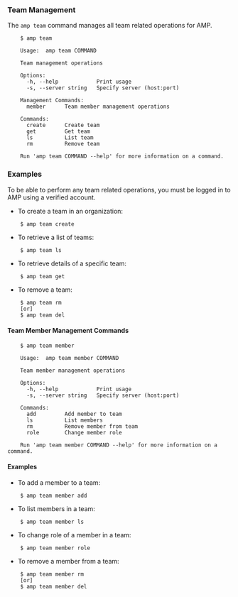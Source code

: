 ### Team Management

The `amp team` command manages all team related operations for AMP.

```
    $ amp team

    Usage:	amp team COMMAND

    Team management operations

    Options:
      -h, --help            Print usage
      -s, --server string   Specify server (host:port)

    Management Commands:
      member      Team member management operations

    Commands:
      create      Create team
      get         Get team
      ls          List team
      rm          Remove team

    Run 'amp team COMMAND --help' for more information on a command.
```

### Examples

To be able to perform any team related operations, you must be logged in to AMP using a verified account.

* To create a team in an organization:
```
    $ amp team create
```

* To retrieve a list of teams:
```
    $ amp team ls
```

* To retrieve details of a specific team:
```
    $ amp team get
```

* To remove a team:
```
    $ amp team rm
    [or]
    $ amp team del
```

#### Team Member Management Commands

```
    $ amp team member

    Usage:	amp team member COMMAND

    Team member management operations

    Options:
      -h, --help            Print usage
      -s, --server string   Specify server (host:port)

    Commands:
      add         Add member to team
      ls          List members
      rm          Remove member from team
      role        Change member role

    Run 'amp team member COMMAND --help' for more information on a command.
```

#### Examples

* To add a member to a team:
```
    $ amp team member add
```

* To list members in a team:
```
    $ amp team member ls
```

* To change role of a member in a team:
```
    $ amp team member role
```

* To remove a member from a team:
```
    $ amp team member rm
    [or]
    $ amp team member del
```
